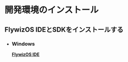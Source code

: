 # 開発環境のインストール
## FlywizOS IDEとSDKをインストールする
* ### Windows   
  <a id="ide-download" href=""><strong>FlywizOS IDE</strong></a>     


